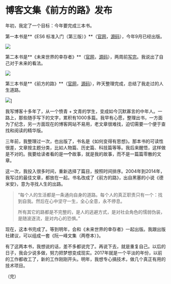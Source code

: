 

# 博客文集《前方的路》发布

年初，我定了一个目标：今年要完成三本书。

第一本书是**《ES6 标准入门（第三版）》**（[官网](http://es6.ruanyifeng.com/)，[源码](https://github.com/ruanyf/es6tutorial/)），今年9月已经出版。

[![](http://www.ruanyifeng.com/blogimg/asset/2017/bg2017091801.jpg)](http://es6.ruanyifeng.com/)

第二本书是**《未来世界的幸存者》**（[官网](http://survivor.ruanyifeng.com/)，[源码](https://github.com/ruanyf/survivor)），两周前[写完](http://www.ruanyifeng.com/blog/2017/11/technology-training.html)。我说出了自己对于未来的看法。

[![](http://www.ruanyifeng.com/blogimg/asset/2017/bg2017110701.jpg)](http://survivor.ruanyifeng.com/)

第三本书是**《前方的路》**（[官网](http://road.ruanyifeng.com/)，[源码](https://github.com/ruanyf/road)），昨天整理完成，总结了我走过的人生道路。

[![](http://www.ruanyifeng.com/blogimg/asset/2017/bg2017112301.jpg)](http://road.ruanyifeng.com/)]

我写博客十多年了，从一个愤青 + 文青的学生，变成如今沉默寡言的中年人。一路上，那些随手写下的文字，累积有1000多篇。我早有心愿，整理出书，一方面为了纪念，另一方面现在的博客网站不易用，老文章很难找，迫切需要一个便于查找和阅读的精华版。

三年前，我整理过一次，也出版了，书名是《如何变得有思想》。那本书的可读性很差，文章按主题分类，比如人物篇、历史篇、科技篇等等。我后来醒悟，这样做是不对的。我要给读者看的是**一个**故事，就是我的故事，而不是一篇篇零散的文章。

这一次，我投入很多时间，重新选择了篇目，按照时间排序。2004年到2014年，我写过的最佳文章，都放在一起。书名改成了《前方的路》，出自黑塞的小说《德米安》，意为寻找人生的出路。

> “每个人的生活都是一条通向自身的道路。每个人的真正职责只有一个：找到自我。然后在心中坚守一生，全心全意，永不停息。
> 
> 所有其它的路都是不完整的，是人的逃避方式，是对社会角色的懦弱伪装，是随波逐流，是对内心的恐惧。”

现在，这本书完成了。等到明年，会和《未来世界的幸存者》一起出版。我跟出版社建议，可以组成一套《阮一峰文集（两卷本）》。

有了这两本书，我想说的话，差不多都说完了。再说下去，就是重复自己。以后的日子，我会少说多做，努力把梦想变成现实。2017年就是一个平淡的年份，以前的工作都收工了，新的工作刚刚开头。明年，我想专心搞技术，做几个真正有用的技术项目。

（完）